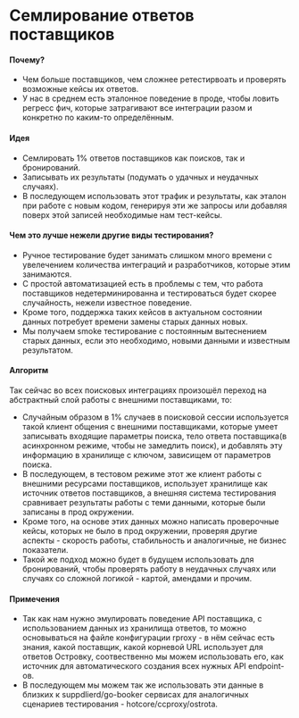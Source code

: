# Семлирование ответов поставщиков

#### Почему?
* Чем больше поставщиков, чем сложнее ретестирвоать и проверять возможные кейсы их ответов. 
* У нас в среднем есть эталонное поведение в проде, чтобы ловить регресс фич, которые затрагивают все интеграции разом и конкретно по каким-то определённым. 

#### Идея
* Семлировать 1% ответов поставщиков как поисков, так и бронирований.
* Записывать их результаты (подумать о удачных и неудачных случаях).
* В последующем использовать этот трафик и результаты, как эталон при работе с новым кодом, генерируя эти же запросы или добавляя поверх этой записей необходимые нам тест-кейсы.

#### Чем это лучше нежели другие виды тестирования?
* Ручное тестирование будет занимать слишком много времени с увелечением количества интеграций и разработчиков, которые этим занимаются.
* С простой автоматизацией есть в проблемы с тем, что работа поставщиков недетерминированна и тестироваться будет скорее случайность, нежели известное поведение.
* Кроме того, поддержка таких кейсов в актуальном состоянии данных потребует времени замены старых данных новых.
* Мы получаем smoke тестирование с постоянным вытеснением старых данных, если это необходимо, новыми данными и известным результатом.

#### Алгоритм
Так сейчас во всех поисковых интеграциях произошёл переход на абстрактный слой работы с внешними поставщиками, то:
* Случайным образом в 1% случаев в поисковой сессии используется такой клиент общения с внешними поставщиками, которые умеет записывать входящие параметры поиска, тело ответа поставщика(в асинхронном режиме, чтобы не замедлить поиск), и добавлять эту информацию в хранилище с ключом, зависищем от параметров поиска.
* В последующем, в тестовом режиме этот же клиент работы с внешними ресурсами поставщиков, использует хранилище как источник ответов поставщиков, а внешняя система тестирования сравнивает результаты работы с теми данными, которые были записаны в прод окружении. 
* Кроме того, на основе этих данных можно написать проверочные кейсы, которых не было в прод окружении, проверяя другие аспекты - скорость работы, стабильность и аналогичные, не бизнес показатели.
* Такой же подход можно будет в будущем использовать для бронирований, чтобы проверять работу в неудачных случаях или случаях со сложной логикой - картой, амендами и прочим. 

#### Примечения 
* Так как нам нужно эмулировать поведение API поставщика, с использованием данных из хранилища ответов, то можно основываться на файле конфигурации rproxy - в нём сейчас есть знания, какой поставщик, какой корневой URL использует для ответов Островку, соотвественно мы можем использовать его, как источник для автоматического создания всех нужных API endpoint-ов.
* В последующем мы можем так же использовать эти данные в близких к suppdlierd/go-booker сервисах для аналогичных сценариев тестирования - hotcore/ccproxy/ostrota.
